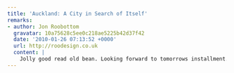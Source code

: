 ```yaml
---
title: 'Auckland: A City in Search of Itself'
remarks:
- author: Jon Roobottom
  gravatar: 10a75628c5ee0c218ae5225b42d37f42
  date: '2010-01-26 07:13:52 +0000'
  url: http://roodesign.co.uk
  content: |
    Jolly good read old bean. Looking forward to tomorrows installment.
---
```

